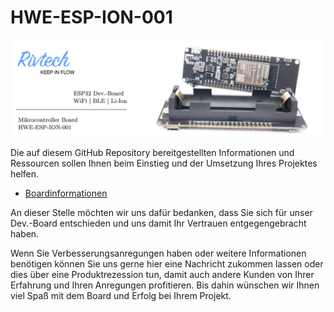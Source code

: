 # HWE-ESP-ION-001
![alt text](Banner.jpg "HWE-ESP-ION-001")

Die auf diesem GitHub Repository bereitgestellten Informationen und Ressourcen sollen Ihnen beim Einstieg und der Umsetzung Ihres Projektes helfen. 
* [Boardinformationen](https://github.com/Rivtech/HWE-ESP-ION-001/tree/master/Boardinformation)

An dieser Stelle möchten wir uns dafür bedanken, dass Sie sich für unser Dev.-Board entschieden und uns damit Ihr Vertrauen entgegengebracht haben. 

Wenn Sie Verbesserungsanregungen haben oder weitere Informationen benötigen können Sie uns gerne hier eine Nachricht zukommen lassen oder dies über eine Produktrezession tun, damit auch andere Kunden von Ihrer Erfahrung und Ihren Anregungen profitieren. Bis dahin wünschen wir Ihnen viel Spaß mit dem Board und Erfolg bei Ihrem Projekt.  
